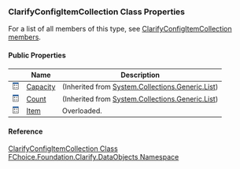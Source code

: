 ﻿### ClarifyConfigItemCollection Class Properties

For a list of all members of this type, see [ClarifyConfigItemCollection members](fcSDK~FChoice.Foundation.Clarify.DataObjects.ClarifyConfigItemCollection_members.md).

#### Public Properties

|   | Name | Description |
| --- | --- | --- |
| ![Public Property](dotnetimages/publicProperty.png) | [Capacity](#) | (Inherited from [System.Collections.Generic.List<ConfigItem>](#)) |
| ![Public Property](dotnetimages/publicProperty.png) | [Count](#) | (Inherited from [System.Collections.Generic.List<ConfigItem>](#)) |
| ![Public Property](dotnetimages/publicProperty.png) | [Item](fcSDK~FChoice.Foundation.Clarify.DataObjects.ClarifyConfigItemCollection~Item.md) | Overloaded.    |





#### Reference

[ClarifyConfigItemCollection Class](fcSDK~FChoice.Foundation.Clarify.DataObjects.ClarifyConfigItemCollection.md)  
[FChoice.Foundation.Clarify.DataObjects Namespace](fcSDK~FChoice.Foundation.Clarify.DataObjects_namespace.md)